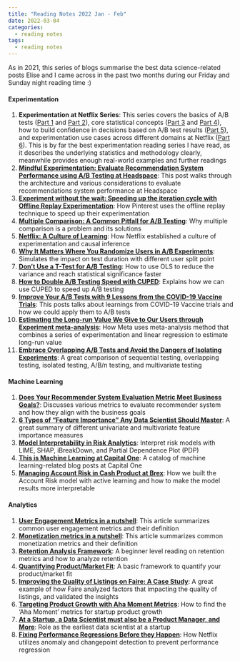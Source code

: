 ```yaml
---
title: "Reading Notes 2022 Jan - Feb"
date: 2022-03-04
categories:
  - reading notes
tags:
  - reading notes
---
```


As in 2021, this series of blogs summarise the best data science-related posts Elise and I came across in the past two months during our Friday and Sunday night reading time :)  

#### Experimentation  
1. **Experimentation at Netflix Series**: This series covers the basics of A/B tests ([Part 1](https://netflixtechblog.com/decision-making-at-netflix-33065fa06481) and [Part 2](https://netflixtechblog.com/what-is-an-a-b-test-b08cc1b57962)), core statistical concepts ([Part 3](https://netflixtechblog.com/interpreting-a-b-test-results-false-positives-and-statistical-significance-c1522d0db27a) and [Part 4](https://netflixtechblog.com/interpreting-a-b-test-results-false-negatives-and-power-6943995cf3a8)), how to build confidence in decisions based on A/B test results ([Part 5](https://netflixtechblog.com/building-confidence-in-a-decision-8705834e6fd8)), and experimentation use cases across different domains at Netflix ([Part 6](https://netflixtechblog.com/experimentation-is-a-major-focus-of-data-science-across-netflix-f67923f8e985)). This is by far the best experimentation reading series I have read, as it describes the underlying statistics and methodology clearly, meanwhile provides enough real-world examples and further readings  
2. [**Mindful Experimentation: Evaluate Recommendation System Performance using A/B Testing at Headspace**](https://medium.com/headspace-engineering/mindful-experimentation-evaluate-recommendation-system-performance-using-a-b-testing-at-headspace-3c8c05d0ae3b): This post walks through the architecture and various considerations to evaluate recommendations system performance at Headspace  
3. [**Experiment without the wait: Speeding up the iteration cycle with Offline Replay Experimentation**](https://medium.com/pinterest-engineering/experiment-without-the-wait-speeding-up-the-iteration-cycle-with-offline-replay-experimentation-7a4a95fa674b): How Pinterest uses the offline replay technique to speed up their experimentation  
4. [**Multiple Comparison: A Common Pitfall for A/B Testing**](https://towardsdatascience.com/multiple-comparison-a-common-pitfall-for-a-b-testing-d773f19a4a95): Why multiple comparison is a problem and its solutions  
5. [**Netflix: A Culture of Learning**](https://netflixtechblog.com/netflix-a-culture-of-learning-394bc7d0f94c): How Netflix established a culture of experimentation and causal inference  
6. [**Why It Matters Where You Randomize Users in A/B Experiments**](https://medium.com/@foundinblank/why-it-matters-where-you-randomize-users-in-a-b-experiments-5570c7585944): Simulates the impact on test duration with different user split point  
7. [**Don’t Use a T-Test for A/B Testing**](https://towardsdatascience.com/dont-use-a-t-test-for-a-b-testing-e4d2ef7ab9b6): How to use OLS to reduce the variance and reach statistical significance faster  
8. [**How to Double A/B Testing Speed with CUPED**](https://towardsdatascience.com/how-to-double-a-b-testing-speed-with-cuped-f80460825a90): Explains how we can use CUPED to speed up A/B testing  
9. [**Improve Your A/B Tests with 9 Lessons from the COVID-19 Vaccine Trials**](https://towardsdatascience.com/improve-your-a-b-tests-with-9-lessons-from-the-covid-19-vaccine-trials-8e270bf157d2): This posts talks about learnings from COVID-19 Vaccine trials and how we could apply them to A/B tests  
10. [**Estimating the Long-run Value We Give to Our Users through Experiment meta-analysis**](https://medium.com/@AnalyticsAtMeta/estimating-the-long-run-value-we-give-to-our-users-through-experiment-meta-analysis-6ddb9073b29b): How Meta uses meta-analysis method that combines a series of experimentation and linear regression to estimate long-run value  
11. [**Embrace Overlapping A/B Tests and Avoid the Dangers of Isolating Experiments**](https://blog.statsig.com/embracing-overlapping-a-b-tests-and-the-danger-of-isolating-experiments-cb0a69e09d3): A great comparison of sequential testing, overlapping testing, isolated testing, A/B/n testing, and multivariate testing  


#### Machine Learning  
1. [**Does Your Recommender System Evaluation Metric Meet Business Goals?**](https://medium.com/@decisionscientist/does-your-recommender-system-evaluation-metric-meet-business-goals-99939065d37b): Discusses various metrics to evaluate recommender system and how they align with the business goals  
2. [**6 Types of “Feature Importance” Any Data Scientist Should Master**](https://towardsdatascience.com/6-types-of-feature-importance-any-data-scientist-should-master-1bfd566f21c9): A great summary of different univariate and multivariate feature importance measures  
3. [**Model Interpretability in Risk Analytics**](https://medium.com/@nusfintech.ml/model-interpretability-in-risk-analytics-de5ac053b648): Interpret risk models with LIME, SHAP, iBreakDown, and Partial Dependence Plot (PDP)  
4. [**This is Machine Learning at Capital One**](https://medium.com/capital-one-tech/this-is-machine-learning-at-capital-one-9329838cbcd0): A catalog of machine learning-related blog posts at Capital One  
5. [**Managing Account Risk in Cash Product at Brex**](https://medium.com/brexeng/managing-account-risk-in-cash-product-at-brex-8d8315cd91e4): How we built the Account Risk model with active learning and how to make the model results more interpretable  


#### Analytics  
1. [**User Engagement Metrics in a nutshell**](https://medium.com/@simba.sp18/user-engagement-metrics-in-a-nutshell-72031449d340): This article summarizes common user engagement metrics and their definition  
2. [**Monetization metrics in a nutshell**](https://medium.com/@simba.sp18/monetization-metrics-in-a-nutshell-bfeba326c0ab): This article summarizes common monetization metrics and their definition  
3. [**Retention Analysis Framework**](https://towardsdatascience.com/retention-analysis-framework-4eb62933e2b): A beginner level reading on retention metrics and how to analyze retention  
4. [**Quantifying Product/Market Fit**](https://productcoalition.com/quantifying-product-market-fit-9c19c4d902b1): A basic framework to quantify your product/market fit  
5. [**Improving the Quality of Listings on Faire: A Case Study**](https://craft.faire.com/improving-the-quality-of-listings-on-faire-a-case-study-9afffc80801c): A great example of how Faire analyzed factors that impacting the quality of listings, and validated the insights  
6. [**Targeting Product Growth with Aha Moment Metrics**](https://productcoalition.com/targeting-product-growth-with-aha-moment-metrics-1d3889afc2b7): How to find the ‘Aha Moment’ metrics for startup product growth  
7. [**At a Startup, a Data Scientist must also be a Product Manager, and More**](https://towardsdatascience.com/at-a-startup-a-data-scientist-must-also-be-a-product-manager-and-more-19f96d3ec380): Role as the earliest data scientist at a startup  
8. [**Fixing Performance Regressions Before they Happen**](https://netflixtechblog.com/fixing-performance-regressions-before-they-happen-eab2602b86fe): How Netflix utilizes anomaly and changepoint detection to prevent performance regression  

